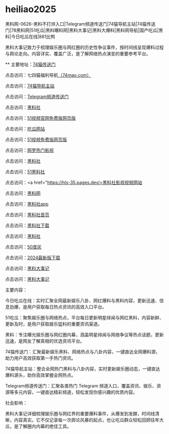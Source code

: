 # heiliao2025
黑料网-0626-黑料不打烊入口|Telegram频道传送门|74猫导航主站|74猫传送门|78黑料网|51吃瓜|黑料曝料网|黑料大事记|黑料大爆料|黑料网导航|国产吃瓜|黑料|今日吃瓜在线|881比鸭

黑料大事记致力于梳理娱乐圈与网红圈的历史性争议事件，按时间线呈现爆料过程与舆论走向。内容详实、覆盖广泛，是了解网络热点演变的重要参考平台。

** 主要地址：<a href="https://74mao.com/">74猫传送门</a>

点击访问：七四猫福利导航<a href="https://74mao.com/">（74mao.com）</a>

点击访问：<a href="https://74mao.com/">74猫导航主站</a>

点击访问：<a href="https://74mao.com/">Telegram频道传送门</a>

点击访问：<a href="https://hls-59.pages.dev/">黑料社</a>

点击访问：<a href="https://hj-1282.pages.dev/">51视频官网免费版网页版</a>

点击访问：<a href="https://cg1-34.pages.dev/">吃瓜网站</a>

点击访问：<a href="https://pc8-34.pages.dev/">51视频免费版网页版</a>

点击访问：<a href="https://cg10-35.pages.dev/">网罗热门影视</a>

点击访问：<a href="https://hls-15.pages.dev/">黑料社</a>

点击访问：<a href="https://hls-17.pages.dev/">51黑料社</a>

点击访问：<a href="https://hls-35.pages.dev/>黑料社影视视频网站</a>

点击访问：<a href="https://hls-50.pages.dev/">黑料网</a>

点击访问：<a href="https://hls-55.pages.dev/">黑料社app</a>

点击访问：<a href="https://hls-40.pages.dev/">黑料社首页</a>

点击访问：<a href="https://hls-43.pages.dev/">黑料社下载</a>

点击访问：<a href="https://hls-46.pages.dev/">黑料社</a>

点击访问：<a href="https://50dh-09.pages.dev/">50度灰</a>

点击访问：<a href="https://50dh-13.pages.dev/">2024最新版下载</a>

点击访问：<a href="https://heiliao398.pages.dev/">黑料大事记</a>

点击访问：<a href="https://heiliao651.pages.dev/">黑料大事记</a>

主要内容：

今日吃瓜在线：实时汇聚全网最新娱乐八卦、网红爆料与黑料内容，更新迅速、信息劲爆，是用户获取每日热点资讯的高效入口平台。

51吃瓜：聚焦娱乐圈与网络热点，平台每日更新明星绯闻与网红黑料，内容新鲜、更新及时，是用户获取娱乐猛料的重要资讯渠道。

黑料：专注曝光娱乐圈与网红圈内幕，涵盖明星绯闻与网络争议等热点话题，更新迅速，是网友了解真相的优选资讯平台。

74猫传送门：汇聚最新娱乐黑料、网络热点与八卦内容，一键直达全网爆料源，助力用户高效获取第一手热门资讯。

74猫导航主站：整合全网热门黑料与八卦内容，实时更新娱乐圈动态，一键直达爆料源头，助你高效掌握全网热点。

Telegram频道传送门：汇聚各类热门 Telegram 频道入口，覆盖资讯、娱乐、资源等多元内容，一键直达精彩频道，轻松发现你感兴趣的优质内容。

社会影响：

黑料大事记详细梳理娱乐圈与网红界的重要爆料事件，从爆发到发酵，时间线清晰，内容真实。它不仅记录每一次舆论风暴的起点，也让吃瓜群众轻松回顾往年大瓜，是了解圈内内幕的绝佳工具。

<span style="display:none;">[Canonical link](）</span>
